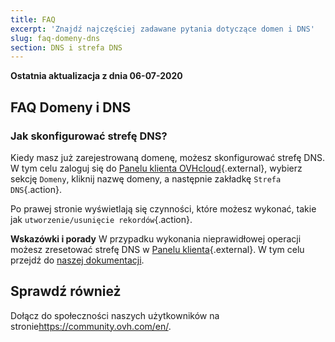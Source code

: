 ```yaml
---
title: FAQ
excerpt: 'Znajdź najczęściej zadawane pytania dotyczące domen i DNS'
slug: faq-domeny-dns
section: DNS i strefa DNS
---
```


**Ostatnia aktualizacja z dnia 06-07-2020**

## FAQ Domeny i DNS

### Jak skonfigurować strefę DNS? 

Kiedy masz już zarejestrowaną domenę, możesz skonfigurować strefę DNS. W tym celu zaloguj się do [Panelu klienta OVHcloud](https://www.ovh.com/auth/?action=gotomanager&from=https://www.ovh.pl/&ovhSubsidiary=pl){.external}, wybierz sekcję `Domeny`, kliknij nazwę domeny, a następnie zakładkę `Strefa DNS`{.action}. 

Po prawej stronie wyświetlają się czynności, które możesz wykonać, takie jak `utworzenie/usunięcie rekordów`{.action}.

**Wskazówki i porady** W przypadku wykonania nieprawidłowej operacji możesz zresetować strefę DNS w [Panelu klienta](https://www.ovh.com/auth/?action=gotomanager&from=https://www.ovh.pl/&ovhSubsidiary=pl){.external}. W tym celu przejdź do [naszej dokumentacji](../hosting_www_jak_edytowac_strefe_dns/).

## Sprawdź również

Dołącz do społeczności naszych użytkowników na stronie<https://community.ovh.com/en/>.
